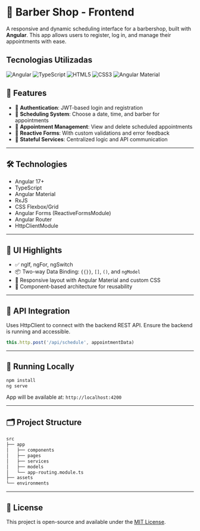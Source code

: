 # 💈 Barber Shop - Frontend

A responsive and dynamic scheduling interface for a barbershop, built with **Angular**. This app allows users to register, log in, and manage their appointments with ease.

## Tecnologias Utilizadas
![Angular](https://img.shields.io/badge/Angular-100%25-red)
![TypeScript](https://img.shields.io/badge/TypeScript-95%25-blue)
![HTML5](https://img.shields.io/badge/HTML5-70%25-lightgray)
![CSS3](https://img.shields.io/badge/CSS3-60%25-blue)
![Angular Material](https://img.shields.io/badge/Angular_Material-30%25-green)

## 📌 Features

- 🧾 **Authentication**: JWT-based login and registration
- 📅 **Scheduling System**: Choose a date, time, and barber for appointments
- 🧹 **Appointment Management**: View and delete scheduled appointments
- 🔄 **Reactive Forms**: With custom validations and error feedback
- 🧠 **Stateful Services**: Centralized logic and API communication

---

## 🛠 Technologies

- Angular 17+
- TypeScript
- Angular Material
- RxJS
- CSS Flexbox/Grid
- Angular Forms (ReactiveFormsModule)
- Angular Router
- HttpClientModule

---

## 🎨 UI Highlights

- ✅ ngIf, ngFor, ngSwitch
- 📦 Two-way Data Binding: `{{}}`, `[]`, `()`, and `ngModel`
- 🎯 Responsive layout with Angular Material and custom CSS
- 🧩 Component-based architecture for reusability

---

## 🔗 API Integration

Uses HttpClient to connect with the backend REST API. Ensure the backend is running and accessible.

```ts
this.http.post('/api/schedule', appointmentData)
```

---

## 🚀 Running Locally

```bash
npm install
ng serve
```

App will be available at: `http://localhost:4200`

---

## 🗂 Project Structure

```bash
src
├── app
│   ├── components
│   ├── pages
│   ├── services
│   ├── models
│   └── app-routing.module.ts
├── assets
└── environments
```

---

## 📄 License

This project is open-source and available under the [MIT License](LICENSE).
